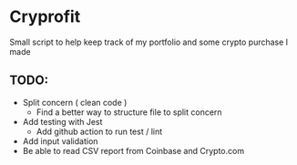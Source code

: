 # Cryprofit

Small script to help keep track of my portfolio and some crypto purchase I made

## TODO:

-   Split concern ( clean code )
    -   Find a better way to structure file to split concern
-   Add testing with Jest
    -   Add github action to run test / lint
-   Add input validation
-   Be able to read CSV report from Coinbase and Crypto.com
